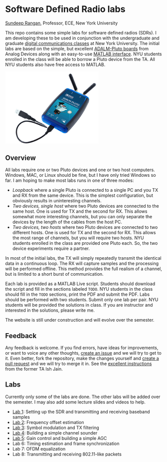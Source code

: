 # Software Defined Radio labs

[Sundeep Rangan](https://wireless.engineering.nyu.edu/sundeep-rangan/), Professor, ECE, New York University

This repo contains some simple labs for software defined radios (SDRs).  I am developing these to be used in conjunction
with the undergraduate and graduate [digital communications classes](https://github.com/sdrangan/digitalcomm) at New York University.
The initial labs are based on
the simple, but excellent [ADALM-Pluto boards](https://www.analog.com/en/design-center/evaluation-hardware-and-software/evaluation-boards-kits/adalm-pluto.html)
from Analog Devices along with an easy-to-use [MATLAB interface](https://www.mathworks.com/help/supportpkg/plutoradio/ug/install-support-package-for-pluto-radio.html).  NYU students enrolled in the class will be able to borrow a Pluto device from the TA.  All NYU students also have free access to MATLAB.

<img src="ADALM-Pluto-web.png" alt="ADALM Pluto" width="300">

## Overview
All labs require one or two Pluto devices and one or two host computers.  Windows, MAC, or Linux should be fine, but I have only tried Windows so far.
I am hoping to make most labs runs in one of three modes:
* *Loopback* where a single Pluto is connected to a single PC and you TX and RX from the same device.  This is the simplest configuration, but obviously results in uninteresting channels.
* *Two devices, single host* where two Pluto devices are connected to the same host.  One is used for TX and the second for RX.  This allows somewhat more interesting channels, but you can only separate the devices by the length of the cables from the host PC.
* *Two devices, two hosts* where two Pluto devices are connected to two different hosts.  One is used for TX and the second for RX.  This allows the most range of channels, but you will require two hosts.
NYU students enrolled in the class are provided one Pluto each.  So, the two device experiments require a partner.

In most of the initial labs, the TX will simply repeatedly transmit the identical data in a continuous loop.  The RX will capture samples and the processing will be performed offline. This method provides the full realism of a channel, but is limited to a short burst of communication.

Each lab is provided as a MATLAB Live script.  Students should download the script and fill in the sections labeled `TODO`.  NYU students in the class should fill in the `TODO` sections, print the PDF and submit the PDF.  Labs should be performed with two students.  Submit only one lab per pair.  NYU students will be provided the solutions in class.  If you are instructor and interested in the solutions, please write me.  

The website is still under construction and will evolve over the semester.  

## Feedback

Any feedback is welcome.  If you find errors, have ideas for improvements,
or want to voice any other thoughts, [create an issue](https://help.github.com/articles/creating-an-issue/)
and we will try to get to it.
Even better, fork the repository, make the changes yourself and
[create a pull request](https://help.github.com/articles/about-pull-requests/)
and we will try to merge it in.  See the [excellent instructions](https://github.com/ishjain/learnGithub/blob/master/updateMLrepo.md)
from the former TA Ish Jain.


## Labs
Currently only some of the labs are done.  The other labs will be added over the semester.  I may also add some lecture slides and videos to help.

* [Lab 1](./lab01_intro/):  Setting up the SDR and transmitting and receiving baseband samples
* [Lab 2](./lab02_freq/):  Frequency offset estimation 
* [Lab 3](./lab03_symmod/):  Symbol modulation and TX filtering
* [Lab 4](./lab04_chansounder/):  Building a simple channel sounder
* [Lab 5](./lab05_gain/):  Gain control and building a simple AGC
* Lab 6:  Timing estimation and frame synchronization
* Lab 7:  OFDM equalization
* Lab 8:  Transmitting and receiving 802.11-like packets
